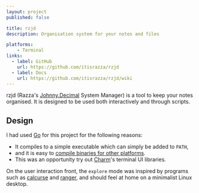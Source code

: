 ```yaml
---
layout: project
published: false

title: rzjd
description: Organisation system for your notes and files

platforms:
    - Terminal
links:
  - label: GitHub
    url: https://github.com/itisrazza/rzjd
  - label: Docs
    url: https://github.com/itisrazza/rzjd/wiki
---
```


rzjd (Razza's [Johnny.Decimal] System Manager) is a tool to keep your notes
organised. It is designed to be used both interactively and through scripts.

## Design

I had used [Go] for this project for the following reasons:

* It compiles to a simple executable which can simply be added to `PATH`,
* and it is easy to [compile binaries for other platforms](https://github.com/itisrazza/rzjd/blob/main/scripts/build-all.sh).
* This was an opportunity try out [Charm]'s terminal UI libraries.

On the user interaction front, the `explore` mode was inspired by programs such
as [calcurse] and [ranger], and should feel at home on a minimalist Linux
desktop.

[calcurse]: https://www.calcurse.org/
[ranger]: https://github.com/ranger/ranger

[Johnny.Decimal]: https://jdcm.al/

[Go]: https://go.dev/
[Charm]: https://charm.sh/
